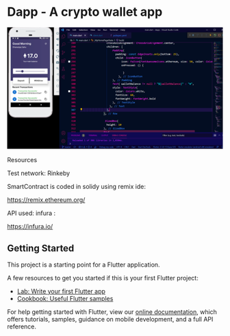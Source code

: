 # Dapp - A crypto wallet app
![](screenshot/ss.png)

Resources


Test network: Rinkeby

SmartContract is coded in solidy using remix ide: 

https://remix.ethereum.org/


API used: infura : 

https://infura.io/



## Getting Started

This project is a starting point for a Flutter application.

A few resources to get you started if this is your first Flutter project:

- [Lab: Write your first Flutter app](https://flutter.dev/docs/get-started/codelab)
- [Cookbook: Useful Flutter samples](https://flutter.dev/docs/cookbook)

For help getting started with Flutter, view our
[online documentation](https://flutter.dev/docs), which offers tutorials,
samples, guidance on mobile development, and a full API reference.
